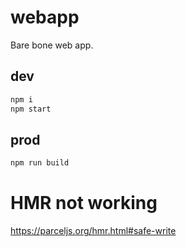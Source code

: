 # webapp

Bare bone web app.

## dev

```sh
npm i
npm start
```

## prod

```sh
npm run build
```

# HMR not working

https://parceljs.org/hmr.html#safe-write

